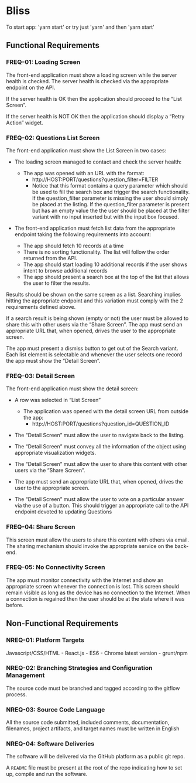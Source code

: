 # Bliss

To start app: 'yarn start' or try just 'yarn' and then 'yarn start'

## Functional Requirements

### FREQ-01: Loading Screen

The front-end application must show a loading screen while the server health is checked. The server health is
checked via the appropriate endpoint on the API.

If the server health is OK then the application should proceed to the “List Screen”.

If the server health is NOT OK then the application should display a “Retry Action” widget.

### FREQ-02: Questions List Screen

The front-end application must show the List Screen in two cases:

- The loading screen managed to contact and check the server health:

  - The app was opened with an URL with the format:
    - http://HOST:PORT/questions?question_filter=FILTER
    - Notice that this format contains a query parameter which should be used to fill the search box
      and trigger the search functionality. If the question_filter parameter is missing the user should
      simply be placed at the listing. If the question_filter parameter is present but has an empty
      value the the user should be placed at the filter variant with no input inserted but with the input
      box focused.

- The front-end application must fetch list data from the appropriate endpoint taking the following requirements into
  account:

  - The app should fetch 10 records at a time
  - There is no sorting functionality. The list will follow the order returned from the API.
  - The app should start loading 10 additional records if the user shows intent to browse additional records
  - The app should present a search box at the top of the list that allows the user to filter the results.

Results should be shown on the same screen as a list. Searching implies hitting the appropriate endpoint and this variation must comply with the 2 requirements defined above.

If a search result is being shown (empty or not) the user must be allowed to share this with
other users via the “Share Screen”. The app must send an appropriate URL that, when
opened, drives the user to the appropriate screen.

The app must present a dismiss button to get out of the Search variant.
Each list element is selectable and whenever the user selects one record the app must show the “Detail Screen”.

### FREQ-03: Detail Screen

The front-end application must show the detail screen:

- A row was selected in “List Screen”

  - The application was opened with the detail screen URL from outside the app:
    - http://HOST:PORT/questions?question_id=QUESTION_ID

- The “Detail Screen” must allow the user to navigate back to the listing.

- The “Detail Screen” must convey all the information of the object using appropriate visualization widgets.

- The “Detail Screen” must allow the user to share this content with other users via the “Share Screen”.

- The app must send an appropriate URL that, when opened, drives the user to the appropriate screen.

- The “Detail Screen” must allow the user to vote on a particular answer via the use of a button. This should trigger
  an appropriate call to the API endpoint devoted to updating Questions

### FREQ-04: Share Screen

This screen must allow the users to share this content with others via email. The sharing mechanism should invoke the appropriate service on the back-end.

### FREQ-05: No Connectivity Screen

The app must monitor connectivity with the Internet and show an appropriate screen whenever the connection is
lost. This screen should remain visible as long as the device has no connection to the Internet. When a
connection is regained then the user should be at the state where it was before.

## Non-Functional Requirements

### NREQ-01: Platform Targets

Javascript/CSS/HTML - React.js - ES6 - Chrome latest version - grunt/npm

### NREQ-02: Branching Strategies and Configuration Management

The source code must be branched and tagged according to the gitflow process.

### NREQ-03: Source Code Language

All the source code submitted, included comments, documentation, filenames, project artifacts, and target names
must be written in English

### NREQ-04: Software Deliveries

The software will be delivered via the GitHub platform as a public git repo.

A `README` file must be present at the root of the repo indicating how to set up, compile and run the software.
